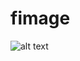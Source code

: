 # fimage
 ![alt text](https://github.com/[HubertObora]/[fimage]/blob/[main]/screenshots/app1.PNG?raw=true)
